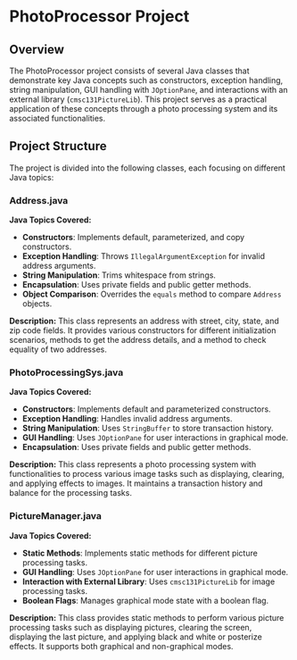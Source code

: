 # PhotoProcessor Project

## Overview

The PhotoProcessor project consists of several Java classes that demonstrate key Java concepts such as constructors, exception handling, string manipulation, GUI handling with `JOptionPane`, and interactions with an external library (`cmsc131PictureLib`). This project serves as a practical application of these concepts through a photo processing system and its associated functionalities.

## Project Structure

The project is divided into the following classes, each focusing on different Java topics:

### Address.java

**Java Topics Covered:**
- **Constructors**: Implements default, parameterized, and copy constructors.
- **Exception Handling**: Throws `IllegalArgumentException` for invalid address arguments.
- **String Manipulation**: Trims whitespace from strings.
- **Encapsulation**: Uses private fields and public getter methods.
- **Object Comparison**: Overrides the `equals` method to compare `Address` objects.

**Description:**
This class represents an address with street, city, state, and zip code fields. It provides various constructors for different initialization scenarios, methods to get the address details, and a method to check equality of two addresses.

### PhotoProcessingSys.java

**Java Topics Covered:**
- **Constructors**: Implements default and parameterized constructors.
- **Exception Handling**: Handles invalid address arguments.
- **String Manipulation**: Uses `StringBuffer` to store transaction history.
- **GUI Handling**: Uses `JOptionPane` for user interactions in graphical mode.
- **Encapsulation**: Uses private fields and public getter methods.

**Description:**
This class represents a photo processing system with functionalities to process various image tasks such as displaying, clearing, and applying effects to images. It maintains a transaction history and balance for the processing tasks.

### PictureManager.java

**Java Topics Covered:**
- **Static Methods**: Implements static methods for different picture processing tasks.
- **GUI Handling**: Uses `JOptionPane` for user interactions in graphical mode.
- **Interaction with External Library**: Uses `cmsc131PictureLib` for image processing tasks.
- **Boolean Flags**: Manages graphical mode state with a boolean flag.

**Description:**
This class provides static methods to perform various picture processing tasks such as displaying pictures, clearing the screen, displaying the last picture, and applying black and white or posterize effects. It supports both graphical and non-graphical modes.
